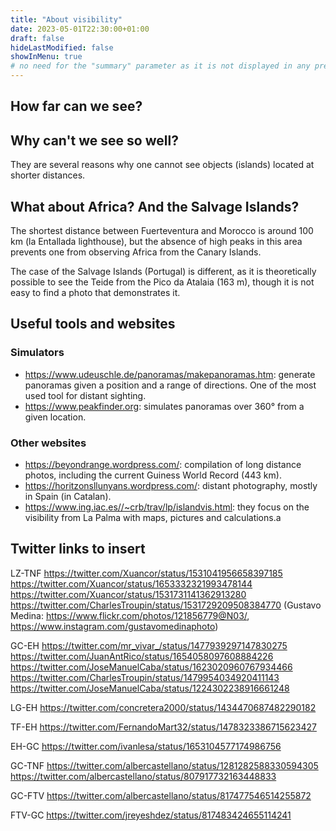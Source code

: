 ```yaml
---
title: "About visibility"
date: 2023-05-01T22:30:00+01:00
draft: false
hideLastModified: false
showInMenu: true
# no need for the "summary" parameter as it is not displayed in any previews
---
```


## How far can we see?

## Why can't we see so well?

They are several reasons why one cannot see objects (islands) located at shorter distances.

## What about Africa? And the Salvage Islands?

The shortest distance between Fuerteventura and Morocco is around 100 km (la Entallada lighthouse), but the absence of high peaks in this area prevents one from observing Africa from the Canary Islands.

The case of the Salvage Islands (Portugal) is different, as it is theoretically possible to see the Teide from the Pico da Atalaia (163 m), though it is not easy to find a photo that demonstrates it.

## Useful tools and websites

### Simulators

* https://www.udeuschle.de/panoramas/makepanoramas.htm: generate panoramas given a position and a range of directions. One of the most used tool for distant sighting. 
* https://www.peakfinder.org: simulates panoramas over 360° from a given location.

### Other websites

* https://beyondrange.wordpress.com/: compilation of long distance photos, including the current Guiness World Record (443 km).
* https://horitzonsllunyans.wordpress.com/: distant photography, mostly in Spain (in Catalan).
* https://www.ing.iac.es//~crb/trav/lp/islandvis.html: they focus on the visibility from La Palma with maps, pictures and calculations.a


## Twitter links to insert

LZ-TNF
https://twitter.com/Xuancor/status/1531041956658397185
https://twitter.com/Xuancor/status/1653332321993478144
https://twitter.com/Xuancor/status/1531731141362913280
https://twitter.com/CharlesTroupin/status/1531729209508384770 (Gustavo Medina: https://www.flickr.com/photos/121856779@N03/, https://www.instagram.com/gustavomedinaphoto)


GC-EH
https://twitter.com/mr_vivar_/status/1477939297147830275
https://twitter.com/JuanAntRico/status/1654058097608884226
https://twitter.com/JoseManuelCaba/status/1623020960767934466
https://twitter.com/CharlesTroupin/status/1479954034920411143
https://twitter.com/JoseManuelCaba/status/1224302238916661248

LG-EH
https://twitter.com/concretera2000/status/1434470687482290182

TF-EH
https://twitter.com/FernandoMart32/status/1478323386715623427

EH-GC
https://twitter.com/ivanlesa/status/1653104577174986756

GC-TNF
https://twitter.com/albercastellano/status/1281282588330594305
https://twitter.com/albercastellano/status/807917732163448833

GC-FTV
https://twitter.com/albercastellano/status/817477546514255872

FTV-GC
https://twitter.com/jreyeshdez/status/817483424655114241
